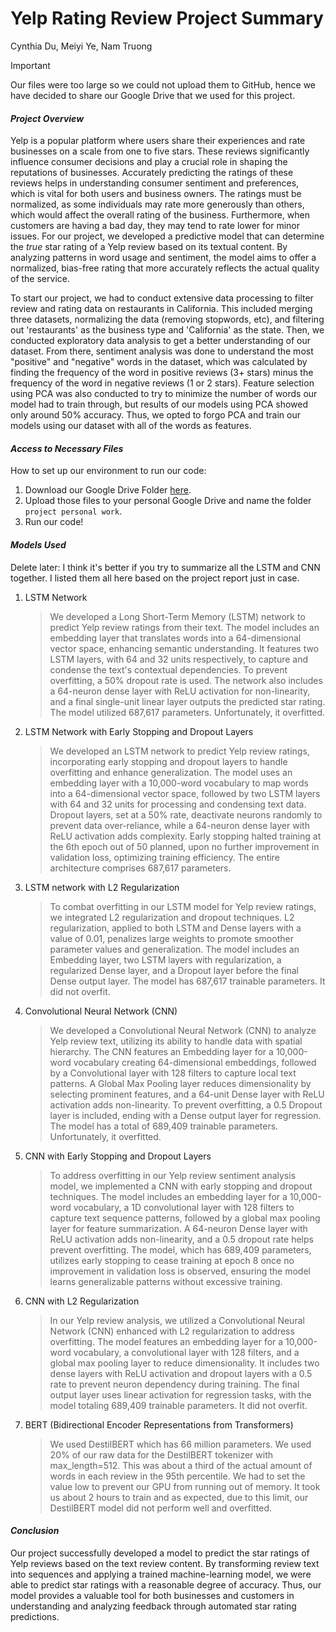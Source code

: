 # Yelp Rating Review Project Summary
Cynthia Du, Meiyi Ye, Nam Truong

> [!IMPORTANT]
> Our files were too large so we could not upload them to GitHub, hence we have decided to share our Google Drive that we used for this project.

#### _Project Overview_
Yelp is a popular platform where users share their experiences and rate businesses on a scale from one to five stars. These reviews significantly influence consumer decisions and play a crucial role in shaping the reputations of businesses. Accurately predicting the ratings of these reviews helps in understanding consumer sentiment and preferences, which is vital for both users and business owners. The ratings must be normalized, as some individuals may rate more generously than others, which would affect the overall rating of the business. Furthermore, when customers are having a bad day, they may tend to rate lower for minor issues. For our project, we developed a predictive model that can determine the _true_ star rating of a Yelp review based on its textual content. By analyzing patterns in word usage and sentiment, the model aims to offer a normalized, bias-free rating that more accurately reflects the actual quality of the service. 

To start our project, we had to conduct extensive data processing to filter review and rating data on restaurants in California. This included merging three datasets, normalizing the data (removing stopwords, etc), and filtering out 'restaurants' as the business type and 'California' as the state. Then, we conducted exploratory data analysis to get a better understanding of our dataset. From there, sentiment analysis was done to understand the most "positive" and "negative" words in the dataset, which was calculated by finding the frequency of the word in positive reviews (3+ stars) minus the frequency of the word in negative reviews (1 or 2 stars). Feature selection using PCA was also conducted to try to minimize the number of words our model had to train through, but results of our models using PCA showed only around 50% accuracy. Thus, we opted to forgo PCA and train our models using our dataset with all of the words as features. 




#### _Access to Necessary Files_

How to set up our environment to run our code:

1. Download our Google Drive Folder [here](https://drive.google.com/drive/folders/1LbtjJctVRZcgwYa3y-uSZ5EigoLwi1Ya?usp=sharing).
2. Upload those files to your personal Google Drive and name the folder `project personal work`.
3. Run our code!



   
#### _Models Used_

Delete later: I think it's better if you try to summarize all the LSTM and CNN together. I listed them all here based on the project report just in case.

1. LSTM Network
   > We developed a Long Short-Term Memory (LSTM) network to predict Yelp review ratings from their text. The model includes an embedding layer that translates words into a 64-dimensional vector space, enhancing semantic understanding. It features two LSTM layers, with 64 and 32 units respectively, to capture and condense the text's contextual dependencies. To prevent overfitting, a 50% dropout rate is used. The network also includes a 64-neuron dense layer with ReLU activation for non-linearity, and a final single-unit linear layer outputs the predicted star rating. The model utilized 687,617 parameters. Unfortunately, it overfitted.
2. LSTM Network with Early Stopping and Dropout Layers
   > We developed an LSTM network to predict Yelp review ratings, incorporating early stopping and dropout layers to handle overfitting and enhance generalization. The model uses an embedding layer with a 10,000-word vocabulary to map words into a 64-dimensional vector space, followed by two LSTM layers with 64 and 32 units for processing and condensing text data. Dropout layers, set at a 50% rate, deactivate neurons randomly to prevent data over-reliance, while a 64-neuron dense layer with ReLU activation adds complexity. Early stopping halted training at the 6th epoch out of 50 planned, upon no further improvement in validation loss, optimizing training efficiency. The entire architecture comprises 687,617 parameters.
3. LSTM network with L2 Regularization
   > To combat overfitting in our LSTM model for Yelp review ratings, we integrated L2 regularization and dropout techniques. L2 regularization, applied to both LSTM and Dense layers with a value of 0.01, penalizes large weights to promote smoother parameter values and generalization. The model includes an Embedding layer, two LSTM layers with regularization, a regularized Dense layer, and a Dropout layer before the final Dense output layer. The model has 687,617 trainable parameters. It did not overfit.
4. Convolutional Neural Network (CNN)
   > We developed a Convolutional Neural Network (CNN) to analyze Yelp review text, utilizing its ability to handle data with spatial hierarchy. The CNN features an Embedding layer for a 10,000-word vocabulary creating 64-dimensional embeddings, followed by a Convolutional layer with 128 filters to capture local text patterns. A Global Max Pooling layer reduces dimensionality by selecting prominent features, and a 64-unit Dense layer with ReLU activation adds non-linearity. To prevent overfitting, a 0.5 Dropout layer is included, ending with a Dense output layer for regression. The model has a total of 689,409 trainable parameters. Unfortunately, it overfitted.
5. CNN with Early Stopping and Dropout Layers
   > To address overfitting in our Yelp review sentiment analysis model, we implemented a CNN with early stopping and dropout techniques. The model includes an embedding layer for a 10,000-word vocabulary, a 1D convolutional layer with 128 filters to capture text sequence patterns, followed by a global max pooling layer for feature summarization. A 64-neuron Dense layer with ReLU activation adds non-linearity, and a 0.5 dropout rate helps prevent overfitting. The model, which has 689,409 parameters, utilizes early stopping to cease training at epoch 8 once no improvement in validation loss is observed, ensuring the model learns generalizable patterns without excessive training.
6. CNN with L2 Regularization
    > In our Yelp review analysis, we utilized a Convolutional Neural Network (CNN) enhanced with L2 regularization to address overfitting. The model features an embedding layer for a 10,000-word vocabulary, a convolutional layer with 128 filters, and a global max pooling layer to reduce dimensionality. It includes two dense layers with ReLU activation and dropout layers with a 0.5 rate to prevent neuron dependency during training. The final output layer uses linear activation for regression tasks, with the model totaling 689,409 trainable parameters. It did not overfit.
7. BERT (Bidirectional Encoder Representations from Transformers)
   > We used DestilBERT which has 66 million parameters. We used 20% of our raw data for the DestilBERT tokenizer with max_length=512. This was about a third of the actual amount of words in each review in the 95th percentile. We had to set the value low to prevent our GPU from running out of memory. It took us about 2 hours to train and as expected, due to this limit, our DestilBERT model did not perform well and overfitted.


#### _Conclusion_
Our project successfully developed a model to predict the star ratings of Yelp reviews based on the text review content. By transforming review text into sequences and applying a trained machine-learning model, we were able to predict star ratings with a reasonable degree of accuracy. Thus, our model provides a valuable tool for both businesses and customers in understanding and analyzing feedback through automated star rating predictions.
